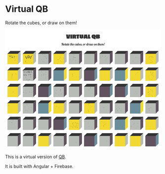 # Virtual QB

Rotate the cubes, or draw on them!

[![Virtual QB website](vqb.png)](https://tbitai.github.io/vqb)

This is a virtual version of [QB](https://szinesvaros.hu/en/portfolio/legszinesebb-magyar-szo/).

It is built with Angular + Firebase.
